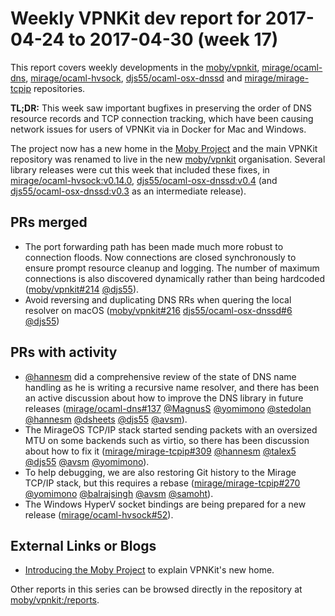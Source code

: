 # Weekly VPNKit dev report for 2017-04-24 to 2017-04-30 (week 17)

This report covers weekly developments in the [moby/vpnkit], [mirage/ocaml-dns],
[mirage/ocaml-hvsock], [djs55/ocaml-osx-dnssd] and [mirage/mirage-tcpip] repositories.

**TL;DR:** This week saw important bugfixes in preserving the order of DNS resource records and
TCP connection tracking, which have been causing network issues for users of VPNKit
via in Docker for Mac and Windows.

The project now has a new home in the [Moby Project](http://mobyproject.org) and the main
VPNKit repository was renamed to live in the new [moby/vpnkit] organisation.
Several library releases were cut this week that included these fixes, in [mirage/ocaml-hvsock:v0.14.0],
[djs55/ocaml-osx-dnssd:v0.4] (and [djs55/ocaml-osx-dnssd:v0.3] as an intermediate release).

## PRs merged

- The port forwarding path has been made much more robust to connection floods.
  Now connections are closed synchronously to ensure prompt resource cleanup and logging.
  The number of maximum connections is also discovered dynamically rather than being hardcoded ([moby/vpnkit#214] [@djs55]).
- Avoid reversing and duplicating DNS RRs when quering the local resolver on macOS ([moby/vpnkit#216] [djs55/ocaml-osx-dnssd#6] [@djs55])

## PRs with activity

- [@hannesm] did a comprehensive review of the state of DNS name handling as he is writing a recursive name resolver, and there has been an active discussion about how to improve the DNS library in future releases ([mirage/ocaml-dns#137] [@MagnusS] [@yomimono] [@stedolan] [@hannesm] [@dsheets] [@djs55] [@avsm]).
- The MirageOS TCP/IP stack started sending packets with an oversized MTU on some backends such as virtio, so there has been discussion about how to fix it ([mirage/mirage-tcpip#309] [@hannesm] [@talex5] [@djs55] [@avsm] [@yomimono]).
- To help debugging, we are also restoring Git history to the Mirage TCP/IP stack, but this requires a rebase ([mirage/mirage-tcpip#270] [@yomimono] [@balrajsingh] [@avsm] [@samoht]).
- The Windows HyperV socket bindings are being prepared for a new release ([mirage/ocaml-hvsock#52]).

## External Links or Blogs

- [Introducing the Moby Project](https://blog.docker.com/2017/04/introducing-the-moby-project/) to explain VPNKit's new home.

Other reports in this series can be browsed directly in the repository at [moby/vpnkit:/reports](https://github.com/moby/vpnkit/tree/master/reports/).

[@MagnusS]: https://github.com/MagnusS
[@avsm]: https://github.com/avsm
[@balrajsingh]: https://github.com/balrajsingh
[@djs55]: https://github.com/djs55
[@dsheets]: https://github.com/dsheets
[@hannesm]: https://github.com/hannesm
[@samoht]: https://github.com/samoht
[@stedolan]: https://github.com/stedolan
[@talex5]: https://github.com/talex5
[@yomimono]: https://github.com/yomimono
[djs55/ocaml-osx-dnssd]: https://github.com/djs55/ocaml-osx-dnssd
[djs55/ocaml-osx-dnssd#6]: https://github.com/djs55/ocaml-osx-dnssd/pull/6
[djs55/ocaml-osx-dnssd#7]: https://github.com/djs55/ocaml-osx-dnssd/pull/7
[djs55/ocaml-osx-dnssd:v0.3]: https://github.com/djs55/ocaml-osx-dnssd/releases/tag/v0.3
[djs55/ocaml-osx-dnssd:v0.4]: https://github.com/djs55/ocaml-osx-dnssd/releases/tag/v0.4
[mirage/mirage-tcpip]: https://github.com/mirage/mirage-tcpip
[mirage/mirage-tcpip#270]: https://github.com/mirage/mirage-tcpip/issues/270
[mirage/mirage-tcpip#309]: https://github.com/mirage/mirage-tcpip/pull/309
[mirage/mirage-tcpip#310]: https://github.com/mirage/mirage-tcpip/pull/310
[mirage/ocaml-dns]: https://github.com/mirage/ocaml-dns
[mirage/ocaml-dns#137]: https://github.com/mirage/ocaml-dns/issues/137
[mirage/ocaml-hvsock]: https://github.com/mirage/ocaml-hvsock
[mirage/ocaml-hvsock#52]: https://github.com/mirage/ocaml-hvsock/pull/52
[mirage/ocaml-hvsock:v0.14.0]: https://github.com/mirage/ocaml-hvsock/releases/tag/v0.14.0
[moby/vpnkit]: https://github.com/moby/vpnkit
[moby/vpnkit#214]: https://github.com/moby/vpnkit/pull/214
[moby/vpnkit#215]: https://github.com/moby/vpnkit/pull/215
[moby/vpnkit#216]: https://github.com/moby/vpnkit/pull/216
